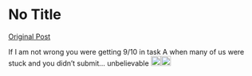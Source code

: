 # No Title

[Original Post](https://discourse.onlinedegree.iitm.ac.in/t/164277/632)

<p>If I am not wrong you were getting 9/10 in task A when many of us were stuck  and you didn’t submit… unbelievable <img src="https://emoji.discourse-cdn.com/google/sweat_smile.png?v=12" title=":sweat_smile:" class="emoji" alt=":sweat_smile:" loading="lazy" width="20" height="20"><img src="https://emoji.discourse-cdn.com/google/sweat_smile.png?v=12" title=":sweat_smile:" class="emoji" alt=":sweat_smile:" loading="lazy" width="20" height="20"></p>